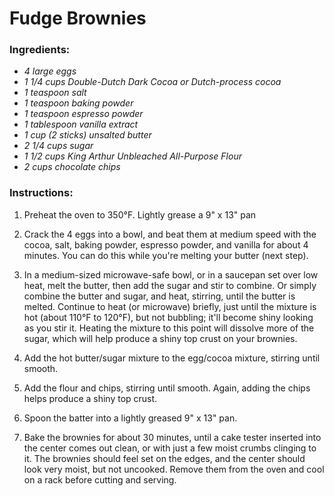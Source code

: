 # Fudge Brownies

### Ingredients:
*  *4 large eggs*
*  *1 1/4 cups Double-Dutch Dark Cocoa or Dutch-process cocoa*
*  *1 teaspoon salt*
*  *1 teaspoon baking powder*
*  *1 teaspoon espresso powder*
*  *1 tablespoon vanilla extract*
*  *1 cup (2 sticks) unsalted butter*
*  *2 1/4 cups sugar*
*  *1 1/2 cups King Arthur Unbleached All-Purpose Flour*
*  *2 cups chocolate chips*

### Instructions:
1.  Preheat the oven to 350°F. Lightly grease a 9" x 13" pan

2.  Crack the 4 eggs into a bowl, and beat them at medium speed with the cocoa, salt, baking powder, espresso powder, and vanilla for about 4 minutes. You can do this while you're melting your butter (next step).

3.  In a medium-sized microwave-safe bowl, or in a saucepan set over low heat, melt the butter, then add the sugar and stir to combine. Or simply combine the butter and sugar, and heat, stirring, until the butter is melted. Continue to heat (or microwave) briefly, just until the mixture is hot (about 110°F to 120°F), but not bubbling; it'll become shiny looking as you stir it. Heating the mixture to this point will dissolve more of the sugar, which will help produce a shiny top crust on your brownies.

4.  Add the hot butter/sugar mixture to the egg/cocoa mixture, stirring until smooth.

5.  Add the flour and chips, stirring until smooth. Again, adding the chips helps produce a shiny top crust.

6.  Spoon the batter into a lightly greased 9" x 13" pan.

7.  Bake the brownies for about 30 minutes, until a cake tester inserted into the center comes out clean, or with just a few moist crumbs clinging to it. The brownies should feel set on the edges, and the center should look very moist, but not uncooked. Remove them from the oven and cool on a rack before cutting and serving.

